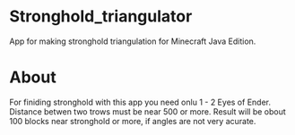 # Stronghold_triangulator
App for making stronghold triangulation for Minecraft Java Edition.
# About
For finiding stronghold with this app you need onlu 1 - 2 Eyes of Ender.
Distance betwen two trows must be near 500 or more.
Result will be obout 100 blocks near stronghold or more, if angles are not very acurate.
